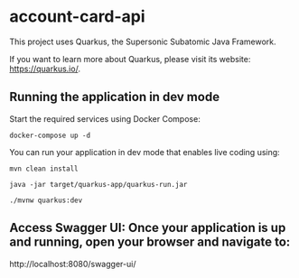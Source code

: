 # account-card-api

This project uses Quarkus, the Supersonic Subatomic Java Framework.

If you want to learn more about Quarkus, please visit its website: <https://quarkus.io/>.

## Running the application in dev mode

Start the required services using Docker Compose:
```shell script
docker-compose up -d
```

You can run your application in dev mode that enables live coding using:

```shell script
mvn clean install
```

```shell script
java -jar target/quarkus-app/quarkus-run.jar 
```

```shell script
./mvnw quarkus:dev
```

## Access Swagger UI: Once your application is up and running, open your browser and navigate to:
http://localhost:8080/swagger-ui/
